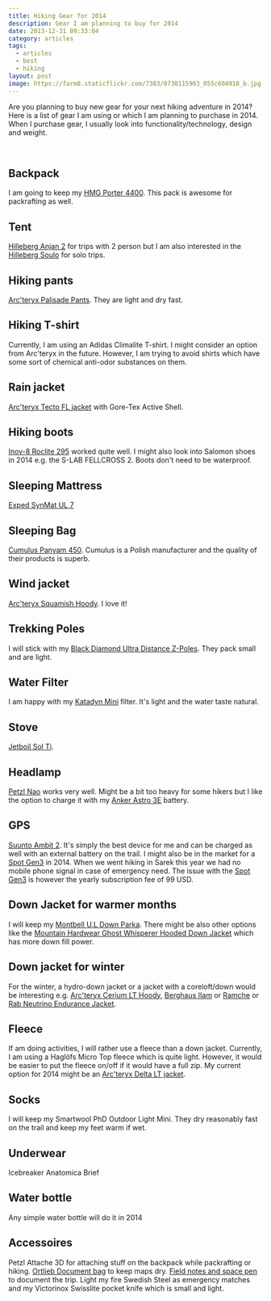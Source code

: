 ```yaml
---
title: Hiking Gear for 2014
description: Gear I am planning to buy for 2014
date: 2013-12-31 09:33:04
category: articles
tags:
  - articles
  - best
  - hiking
layout: post
image: https://farm8.staticflickr.com/7383/8730115903_055c604918_b.jpg
---
```

Are you planning to buy new gear for your next hiking adventure in 2014? Here is a list of gear I am using or which I am planning to purchase in 2014. When I purchase gear, I usually look into functionality/technology, design and weight.

<amp-img src="https://farm8.staticflickr.com/7383/8730115903_055c604918_b.jpg" width="1024" height="683" layout="responsive" alt="Katabatic Gear Chisos"></amp-img>
<br>
<!--more-->

<h2>Backpack</h2>
I am going to keep my <a href="http://hikeventures.com/gear-review-hmg-porter-4400-black/" target="_self">HMG Porter 4400</a>. This pack is awesome for packrafting as well.

<h2>Tent</h2>
<a href="http://hikeventures.com/gear-review-hilleberg-anjan-for-the-summer/" target="_self">Hilleberg Anjan 2</a> for trips with 2 person but I am also interested in the <a href="http://www.hilleberg.com/home/products/soulo/soulo.php" target="_blank">Hilleberg Soulo</a> for solo trips.

<h2>Hiking pants</h2>
<a href="http://www.hikeventures.com/gear-review-arcteryx-palisade-pants/" target="_self">Arc'teryx Palisade Pants</a>. They are light and dry fast.

<h2>Hiking T-shirt</h2>
Currently, I am using an Adidas Climalite T-shirt. I might consider an option from Arc'teryx in the future. However, I am trying to avoid shirts which have some sort of chemical anti-odor substances on them.

<h2>Rain jacket</h2>
<a href="http://www.hikeventures.com/arcteryx-tecto-fl-jacket/" target="_self">Arc'teryx Tecto FL jacket</a> with Gore-Tex Active Shell.

<h2>Hiking boots</h2>
<a href="http://hikeventures.com/gear-review-inov-8-roclite-295/" target="_self">Inov-8 Roclite 295</a> worked quite well. I might also look into Salomon shoes in 2014 e.g. the S-LAB FELLCROSS 2. Boots don't need to be waterproof.

<h2>Sleeping Mattress</h2>
<a href="http://www.exped.com/finland/en/product-category/mats/downmat-ul-7-m" target="_blank">Exped SynMat UL 7</a>

<h2>Sleeping Bag</h2>
<a href="http://sleepingbags-cumulus.eu/uk/categories/sleeping-bags/panyam-450?gid=59&vid=1" target="_blank">Cumulus Panyam 450</a>. Cumulus is a Polish manufacturer and the quality of their products is superb.

<h2>Wind jacket</h2>
<a href="http://www.hikeventures.com/gear-review-arcteryx-squamish-hoody" target="_self">Arc'teryx Squamish Hoody</a>. I love it!

<h2>Trekking Poles</h2>
I will stick with my <a href="http://hikeventures.com/gear-review-black-diamond-ultra-distance-z-pole/" target="_blank">Black Diamond Ultra Distance Z-Poles</a>. They pack small and are light.

<h2>Water Filter</h2>
I am happy with my <a href="http://hikeventures.com/gear-review-katadyn-mini-water-filter/" target="_self">Katadyn Mini</a> filter. It's light and the water taste natural.

<h2>Stove</h2>
<a href="http://hikeventures.com/gear-review-jetboil-sol-ti/" target="_blank">Jetboil Sol Ti</a>.

<h2>Headlamp</h2>
<a href="http://hikeventures.com/petzl-nao-headlamp-test/" target="_blank">Petzl Nao</a> works very well. Might be a bit too heavy for some hikers but I like the option to charge it with my <a href="http://hikeventures.com/how-to-charge-your-batteries-when-you-are-outdoors/" target="_blank">Anker Astro 3E</a> battery.

<h2>GPS</h2>
<a href="http://hikeventures.com/gear-review-suunto-ambit-2-black-hr/" target="_blank">Suunto Ambit 2</a>. It's simply the best device for me and can be charged as well with an external battery on the trail. I might also be in the market for a <a href="http://www.findmespot.com/en/index.php?cid=100" target="_blank">Spot Gen3</a> in 2014. When we went hiking in Sarek this year we had no mobile phone signal in case of emergency need. The issue with the <a href="http://www.findmespot.com/en/index.php?cid=100" target="_blank">Spot Gen3</a> is however the yearly subscription fee of 99 USD.

<h2>Down Jacket for warmer months</h2>
I will keep my <a href="http://hikeventures.com/gear-review-montbell-u-dot-l-down-parka/" target="_blank">Montbell U.L Down Parka</a>. There might be also other options like the <a href="http://www.mountainhardwear.com/mens-ghost-whisperer-hooded-jacket-OM5271.html" target="_blank">Mountain Hardwear Ghost Whisperer Hooded Down Jacket</a> which has more down fill power.

<h2>Down jacket for winter</h2>
For the winter, a hydro-down jacket or a jacket with a coreloft/down would be interesting e.g. <a href="http://Arcteryx.com/product.aspx?language=EN&gender=Mens&model=Cerium-LT-Hoody" target="_blank">Arc'teryx Cerium LT Hoody</a>, <a href="http://store.berghaus.com/p/clothing/mens-ilam-850-fill-hydrodown-jacket/420589" target="_blank">Berghaus IIam</a> or <a href="http://store.berghaus.com/p/mens/mens-ramche-850-fill-hydrodown-jacket/420588" target="_blank">Ramche</a> or <a href="http://rab.uk.com/products/mens-clothing/down/neutrino-endurance-jacket.html" target="_blank">Rab Neutrino Endurance Jacket</a>.

<h2>Fleece</h2>
If am doing activities, I will rather use a fleece than a down jacket. Currently, I am using a Haglöfs Micro Top fleece which is quite light. However, it would be easier to put the fleece on/off if it would have a full zip. My current option for 2014 might be an <a href="http://Arcteryx.com/product.aspx?language=EN&gender=Mens&model=Delta-LT-Jacket" target="_blank">Arc'teryx Delta LT jacket</a>.

<h2>Socks</h2>
I will keep my Smartwool PhD Outdoor Light Mini. They dry reasonably fast on the trail and keep my feet warm if wet.

<h2>Underwear</h2>
Icebreaker Anatomica Brief

<h2>Water bottle</h2>
Any simple water bottle will do it in 2014

<h2>Accessoires</h2>
Petzl Attache 3D for attaching stuff on the backpack while packrafting or hiking. <a href="http://hikeventures.com/gear-review-ortlieb-document-case-a4/" target="_self">Ortlieb Document bag</a> to keep maps dry. <a href="http://hikeventures.com/field-notes-expedition-and-space-pen/" target="_self">Field notes and space pen</a> to document the trip. Light my fire Swedish Steel as emergency matches and my Victorinox Swisslite pocket knife which is small and light.
